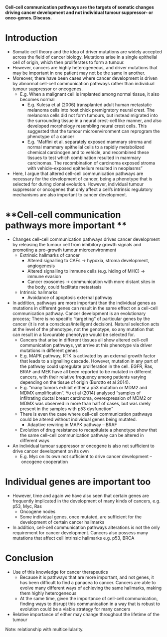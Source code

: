 **Cell-cell communication pathways are the targets of somatic changes driving cancer development and not individual tumour suppressor- or onco-genes. Discuss.**

# **Introduction** 
* Somatic cell theory and the idea of driver mutations are widely accepted across the field of cancer biology. Mutations arise in a single epithelial cell of origin, which then proliferates to form a tumour. 
* However, cancers are highly heterogeneous, and driver mutations that may be important in one patient may not be the same in another. 
* Moreover, there have been cases where cancer development is driven by abnormal cell-cell communication pathways rather than individual tumour suppressor or oncogenes. 
    * E.g. When a malignant cell is implanted among normal tissue, it also becomes normal
        * E.g. Kulesa et al (2006) transplanted adult human metastatic melanoma cells into host chick premigratory neural crest. The melanoma cells did not form tumours, but instead migrated into the surrounding tissue in a neural crest-cell like manner, and also developed morphology resembling neural crest cells. This suggested that the tumour microenvironment can reprogram the phenotype of a cancer 
        * E.g. “Maffini et al. separately exposed mammary stroma and normal mammary epithelial cells to a rapidly metabolized chemical carcinogen and to vehicle, and recombined these tissues to test which combination resulted in mammary carcinomas. The recombination of carcinoma exposed stroma with vehicle-exposed epithelium resulted in neoplasms” 
* Here, I argue that altered cell-cell communication pathways are necessary for the development of cancer, being a phenotype that is selected for during clonal evolution. However, individual tumour suppressor or oncogenes that only affect a cell’s intrinsic regulatory mechanisms are also important to cancer development. 

# **Cell-cell communication pathways more important **

* Changes cell-cell communication pathways drives cancer development by releasing the tumour cell from inhibitory growth signals and promoting a pro-growth tumour microenvironment 
    * Extrinsic hallmarks of cancer 
        * Altered signalling to CAFs → hypoxia, stroma development, angiogenesis 
        * Altered signalling to immune cells (e.g. hiding of MHC) → immune evasion 
        * Cancer exosomes → communication with more distant sites in the body, could facilitate metastasis 
    * Intrinsic hallmarks 
        * Avoidance of apoptosis external pathway 
* In addition, pathways are more important than the individual genes as mutations in different genes can result in the same effect on a cell-cell communication pathway. Cancer development is an evolutionary process; There is no specific “targeting” of particular genes by the cancer (it is not a conscious/intelligent decision). Natural selection acts at the level of the phenotype, not the genotype, so any mutation that can result in a favourable phenotype would be selected for. 
    * Cancers that arise in different tissues all show altered cell-cell communication pathways, yet arrive at this phenotype via driver mutations in different genes 
    * E.g. MAPK pathway, RTK is activated by an external growth factor that leads to a signalling cascade. However, mutation in any part of the pathway could upregulate proliferation in the cell. EGFR, Ras, BRAF and MEK have all been reported to be mutated in different cancers, with their relative frequency among patients varying depending on the tissue of origin (Burotto et al 2014). 
    * E.g. “​​many tumors exhibit either a p53 mutation or MDM2 and MDMX amplification”.  Yu et al (2014) analysed “samples of infiltrating ductal breast carcinoma, overexpression of MDM2 or MDMX was observed in more than half of cases, but was rarely present in the samples with p53 dysfunction” 
    * There is even the case where cell-cell communication pathways could be altered without individual genes being mutated. 
        * Adaptive rewiring in MAPK pathway – BRAF 
    * Evolution of drug resistance to recapitulate a phenotype show that the same cell-cell communication pathway can be altered in different ways 
* An individual tumour suppressor or oncogene is also not sufficient to drive cancer development on its own 
    * E.g. Myc on its own not sufficient to drive cancer development – oncogene cooperation 

# **Individual genes are important too**

* However, time and again we have also seen that certain genes are frequently implicated in the development of many kinds of cancers, e.g. p53, Myc, Ras 
    * Oncogene nodes 
    * Some individual genes, once mutated, are sufficient for the development of certain cancer hallmarks 
* In addition, cell-cell communication pathways alterations is not the only requirement for cancer development. Cancers also possess many mutations that affect cell intrinsic hallmarks e.g. p53, BRCA 

# **Conclusion**
* Use of this knowledge for cancer therapeutics 
    * Because it is pathways that are more important, and not genes, it has been difficult to find a panacea to cancer. Cancers are able to evolve many different ways of achieving the same hallmarks, making them highly heterogeneous 
    * At the same time, given the importance of cell-cell communication, finding ways to disrupt this communication in a way that is robust to evolution could be a viable strategy for many cancers 
* Relative importance of either may change throughout the lifetime of the tumour 

Note: relationship with multicellularity. 
